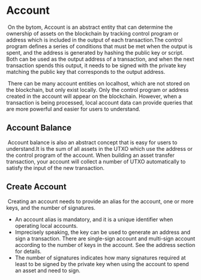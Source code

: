 # Account

​	On the bytom, Account is an abstract entity that can determine the ownership of assets on the blockchain by tracking control program or address which is included in the output of each transaction.The control program defines a series of conditions that must be met when the output is spent, and the address is generated by hashing the public key or script. Both can be used as the output address of a transaction, and when the next transaction spends this output, it needs to be signed with the private key matching the public key that corresponds to the output address.

​	There can be many account entities on localhost, which are not stored on the blockchain, but only exist locally. Only the control program or address created in the account will appear on the blockchain. However, when a transaction is being processed, local account data can provide queries that are more powerful and easier for users to understand.

## Account Balance

​	Account balance is also an abstract concept that is easy for users to understand.It is the sum of all assets in the UTXO which use the address or the control program of the account. When building an asset transfer transaction, your account will collect a number of UTXO automatically to satisfy the input of the new transaction.

## Create Account

​	Creating an account needs to provide an alias for the account, one or more keys, and the number of signatures.

- An account alias is mandatory, and it is a unique identifier when operating local accounts.
- Imprecisely speaking, the key can be used to generate an address and sign a transaction. There are single-sign account and multi-sign account according to the number of keys in the account.  See the address section for details.
- The number of signatures indicates how many signatures required at least to be signed by the private key when using the account to spend an asset and need to sign.
